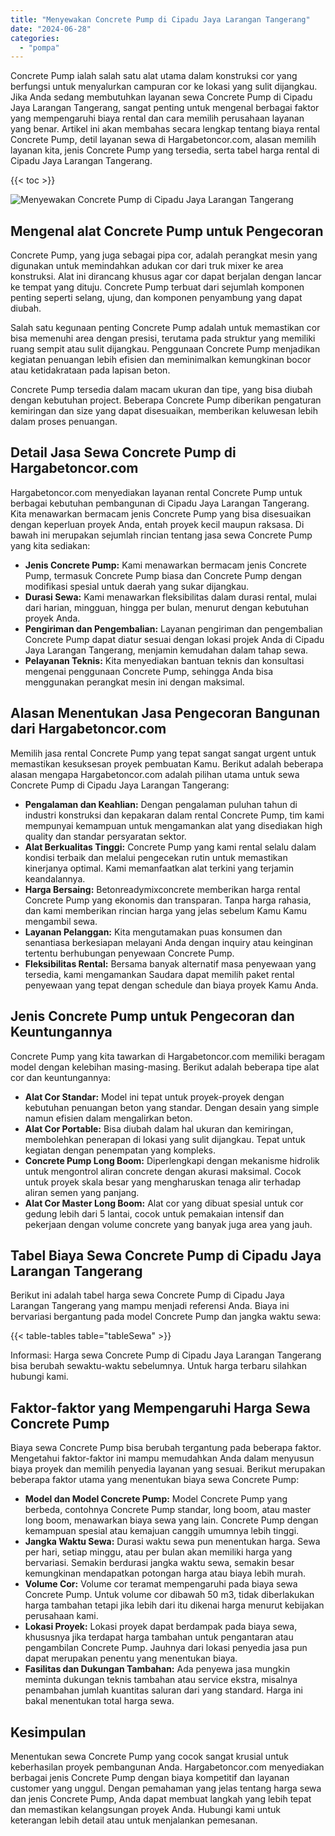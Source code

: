 ```yaml
---
title: "Menyewakan Concrete Pump di Cipadu Jaya Larangan Tangerang"
date: "2024-06-28"
categories: 
  - "pompa"
---
```




Concrete Pump ialah salah satu alat utama dalam konstruksi cor yang berfungsi untuk menyalurkan campuran cor ke lokasi yang sulit dijangkau. Jika Anda sedang membutuhkan layanan sewa Concrete Pump di Cipadu Jaya Larangan Tangerang, sangat penting untuk mengenal berbagai faktor yang mempengaruhi biaya rental dan cara memilih perusahaan layanan yang benar. Artikel ini akan membahas secara lengkap tentang biaya rental Concrete Pump, detil layanan sewa di Hargabetoncor.com, alasan memilih layanan kita, jenis Concrete Pump yang tersedia, serta tabel harga rental di Cipadu Jaya Larangan Tangerang.

{{< toc >}}

![Menyewakan Concrete Pump di Cipadu Jaya Larangan Tangerang](https://hargareadymixid.github.io/pompa/concrete-pump%20(11).png)

## Mengenal alat Concrete Pump untuk Pengecoran

Concrete Pump, yang juga sebagai pipa cor, adalah perangkat mesin yang digunakan untuk memindahkan adukan cor dari truk mixer ke area konstruksi. Alat ini dirancang khusus agar cor dapat berjalan dengan lancar ke tempat yang dituju. Concrete Pump terbuat dari sejumlah komponen penting seperti selang, ujung, dan komponen penyambung yang dapat diubah.

Salah satu kegunaan penting Concrete Pump adalah untuk memastikan cor bisa memenuhi area dengan presisi, terutama pada struktur yang memiliki ruang sempit atau sulit dijangkau. Penggunaan Concrete Pump menjadikan kegiatan penuangan lebih efisien dan meminimalkan kemungkinan bocor atau ketidakrataan pada lapisan beton.

Concrete Pump tersedia dalam macam ukuran dan tipe, yang bisa diubah dengan kebutuhan project. Beberapa Concrete Pump diberikan pengaturan kemiringan dan size yang dapat disesuaikan, memberikan keluwesan lebih dalam proses penuangan.

## Detail Jasa Sewa Concrete Pump di Hargabetoncor.com

Hargabetoncor.com menyediakan layanan rental Concrete Pump untuk berbagai kebutuhan pembangunan di Cipadu Jaya Larangan Tangerang. Kita menawarkan bermacam jenis Concrete Pump yang bisa disesuaikan dengan keperluan proyek Anda, entah proyek kecil maupun raksasa. Di bawah ini merupakan sejumlah rincian tentang jasa sewa Concrete Pump yang kita sediakan:

- **Jenis Concrete Pump:** Kami menawarkan bermacam jenis Concrete Pump, termasuk Concrete Pump biasa dan Concrete Pump dengan modifikasi spesial untuk daerah yang sukar dijangkau.
- **Durasi Sewa:** Kami menawarkan fleksibilitas dalam durasi rental, mulai dari harian, mingguan, hingga per bulan, menurut dengan kebutuhan proyek Anda.
- **Pengiriman dan Pengembalian:** Layanan pengiriman dan pengembalian Concrete Pump dapat diatur sesuai dengan lokasi projek Anda di Cipadu Jaya Larangan Tangerang, menjamin kemudahan dalam tahap sewa.
- **Pelayanan Teknis:** Kita menyediakan bantuan teknis dan konsultasi mengenai penggunaan Concrete Pump, sehingga Anda bisa menggunakan perangkat mesin ini dengan maksimal.

## Alasan Menentukan Jasa Pengecoran Bangunan dari Hargabetoncor.com

Memilih jasa rental Concrete Pump yang tepat sangat sangat urgent untuk memastikan kesuksesan proyek pembuatan Kamu. Berikut adalah beberapa alasan mengapa Hargabetoncor.com adalah pilihan utama untuk sewa Concrete Pump di Cipadu Jaya Larangan Tangerang:

- **Pengalaman dan Keahlian:** Dengan pengalaman puluhan tahun di industri konstruksi dan kepakaran dalam rental Concrete Pump, tim kami mempunyai kemampuan untuk mengamankan alat yang disediakan high quality dan standar persyaratan sektor.
- **Alat Berkualitas Tinggi:** Concrete Pump yang kami rental selalu dalam kondisi terbaik dan melalui pengecekan rutin untuk memastikan kinerjanya optimal. Kami memanfaatkan alat terkini yang terjamin keandalannya.
- **Harga Bersaing:** Betonreadymixconcrete memberikan harga rental Concrete Pump yang ekonomis dan transparan. Tanpa harga rahasia, dan kami memberikan rincian harga yang jelas sebelum Kamu Kamu mengambil sewa.
- **Layanan Pelanggan:** Kita mengutamakan puas konsumen dan senantiasa berkesiapan melayani Anda dengan inquiry atau keinginan tertentu berhubungan penyewaan Concrete Pump.
- **Fleksibilitas Rental:** Bersama banyak alternatif masa penyewaan yang tersedia, kami mengamankan Saudara dapat memilih paket rental penyewaan yang tepat dengan schedule dan biaya proyek Kamu Anda.

## Jenis Concrete Pump untuk Pengecoran dan Keuntungannya

Concrete Pump yang kita tawarkan di Hargabetoncor.com memiliki beragam model dengan kelebihan masing-masing. Berikut adalah beberapa tipe alat cor dan keuntungannya:

- **Alat Cor Standar:** Model ini tepat untuk proyek-proyek dengan kebutuhan penuangan beton yang standar. Dengan desain yang simple namun efisien dalam mengalirkan beton.
- **Alat Cor Portable:** Bisa diubah dalam hal ukuran dan kemiringan, membolehkan penerapan di lokasi yang sulit dijangkau. Tepat untuk kegiatan dengan penempatan yang kompleks.
- **Concrete Pump Long Boom:** Diperlengkapi dengan mekanisme hidrolik untuk mengontrol aliran concrete dengan akurasi maksimal. Cocok untuk proyek skala besar yang mengharuskan tenaga alir terhadap aliran semen yang panjang.
- **Alat Cor Master Long Boom:** Alat cor yang dibuat spesial untuk cor gedung lebih dari 5 lantai, cocok untuk pemakaian intensif dan pekerjaan dengan volume concrete yang banyak juga area yang jauh.

## Tabel Biaya Sewa Concrete Pump di Cipadu Jaya Larangan Tangerang

Berikut ini adalah tabel harga sewa Concrete Pump di Cipadu Jaya Larangan Tangerang yang mampu menjadi referensi Anda. Biaya ini bervariasi bergantung pada model Concrete Pump dan jangka waktu sewa:

{{< table-tables table="tableSewa" >}}

Informasi: Harga sewa Concrete Pump di Cipadu Jaya Larangan Tangerang bisa berubah sewaktu-waktu sebelumnya. Untuk harga terbaru silahkan hubungi kami.

## Faktor-faktor yang Mempengaruhi Harga Sewa Concrete Pump

Biaya sewa Concrete Pump bisa berubah tergantung pada beberapa faktor. Mengetahui faktor-faktor ini mampu memudahkan Anda dalam menyusun biaya proyek dan memilih penyedia layanan yang sesuai. Berikut merupakan beberapa faktor utama yang menentukan biaya sewa Concrete Pump:

- **Model dan Model Concrete Pump:** Model Concrete Pump yang berbeda, contohnya Concrete Pump standar, long boom, atau master long boom, menawarkan biaya sewa yang lain. Concrete Pump dengan kemampuan spesial atau kemajuan canggih umumnya lebih tinggi.
- **Jangka Waktu Sewa:** Durasi waktu sewa pun menentukan harga. Sewa per hari, setiap minggu, atau per bulan akan memiliki harga yang bervariasi. Semakin berdurasi jangka waktu sewa, semakin besar kemungkinan mendapatkan potongan harga atau biaya lebih murah.
- **Volume Cor:** Volume cor teramat mempengaruhi pada biaya sewa Concrete Pump. Untuk volume cor dibawah 50 m3, tidak diberlakukan harga tambahan tetapi jika lebih dari itu dikenai harga menurut kebijakan perusahaan kami.
- **Lokasi Proyek:** Lokasi proyek dapat berdampak pada biaya sewa, khususnya jika terdapat harga tambahan untuk pengantaran atau pengambilan Concrete Pump. Jauhnya dari lokasi penyedia jasa pun dapat merupakan penentu yang menentukan biaya.
- **Fasilitas dan Dukungan Tambahan:** Ada penyewa jasa mungkin meminta dukungan teknis tambahan atau service ekstra, misalnya penambahan jumlah kuantitas saluran dari yang standard. Harga ini bakal menentukan total harga sewa.

## Kesimpulan

Menentukan sewa Concrete Pump yang cocok sangat krusial untuk keberhasilan proyek pembangunan Anda. Hargabetoncor.com menyediakan berbagai jenis Concrete Pump dengan biaya kompetitif dan layanan customer yang unggul. Dengan pemahaman yang jelas tentang harga sewa dan jenis Concrete Pump, Anda dapat membuat langkah yang lebih tepat dan memastikan kelangsungan proyek Anda. Hubungi kami untuk keterangan lebih detail atau untuk menjalankan pemesanan.
